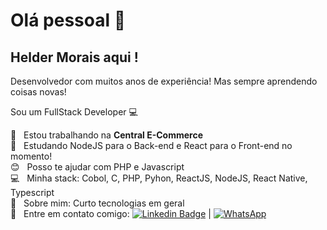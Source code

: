 <!--
**helderam/helderam** is a ✨ _special_ ✨ repository because its `README.md` (this file) appears on your GitHub profile.

Here are some ideas to get you started:

- 🔭 I’m currently working on ...
- 🌱 I’m currently learning ...
- 👯 I’m looking to collaborate on ...
- 🤔 I’m looking for help with ...
- 💬 Ask me about ...
- 📫 How to reach me: ...
- 😄 Pronouns: ...
- ⚡ Fun fact: ...
<img width="auto" src="https://github.com/helderam.png">

-->


# Olá pessoal 👋

## Helder Morais aqui !

Desenvolvedor com muitos anos de experiência! 
Mas sempre aprendendo coisas novas!

Sou um FullStack Developer :computer:

 :rocket:  &nbsp; Estou trabalhando na **Central E-Commerce**
 <br/> :purple_heart: &nbsp; Estudando NodeJS para o Back-end e React para o Front-end no momento!
 <br/> :blush: &nbsp; Posso te ajudar com PHP e Javascript
 <br/> :computer: &nbsp; Minha stack: Cobol, C, PHP, Pyhon, ReactJS, NodeJS, React Native, Typescript
 <br/> 💬  &nbsp; Sobre mim: Curto tecnologias em geral
 <br/> :email: &nbsp; Entre em contato comigo: [![Linkedin Badge](https://img.shields.io/badge/Linkedin-Helder-blue?style=flat&logo=linkedin&labelColor=blue&logoColor=white&link=https://www.linkedin.com/in/helderam/)](https://www.linkedin.com/in/helderam/) 
|
[![WhatsApp](https://img.shields.io/badge/WhatsApp-35%209%209269%202578-25D366?style=for-the-badge&logo=whatsapp)](mailto:helder.morais@centralecom.com.br)


